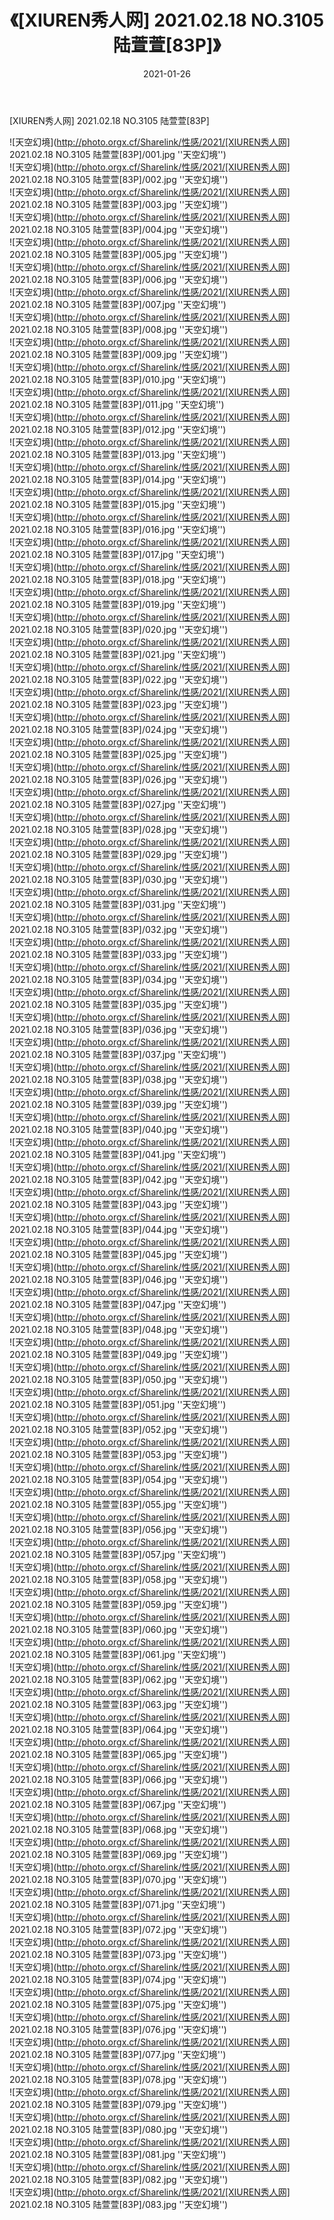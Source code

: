 ﻿---
layout: post
title:  《[XIUREN秀人网] 2021.02.18 NO.3105 陆萱萱[83P]》
date:   2021-01-26
img: http://photo.orgx.cf/Sharelink/性感/2021/[XIUREN秀人网] 2021.02.18 NO.3105 陆萱萱[83P]/000.jpg
categories: [美女, 性感, 泳衣]
---

[XIUREN秀人网] 2021.02.18 NO.3105 陆萱萱[83P]



![天空幻境](http://photo.orgx.cf/Sharelink/性感/2021/[XIUREN秀人网] 2021.02.18 NO.3105 陆萱萱[83P]/001.jpg ''天空幻境'') <br>
![天空幻境](http://photo.orgx.cf/Sharelink/性感/2021/[XIUREN秀人网] 2021.02.18 NO.3105 陆萱萱[83P]/002.jpg ''天空幻境'') <br>
![天空幻境](http://photo.orgx.cf/Sharelink/性感/2021/[XIUREN秀人网] 2021.02.18 NO.3105 陆萱萱[83P]/003.jpg ''天空幻境'') <br>
![天空幻境](http://photo.orgx.cf/Sharelink/性感/2021/[XIUREN秀人网] 2021.02.18 NO.3105 陆萱萱[83P]/004.jpg ''天空幻境'') <br>
![天空幻境](http://photo.orgx.cf/Sharelink/性感/2021/[XIUREN秀人网] 2021.02.18 NO.3105 陆萱萱[83P]/005.jpg ''天空幻境'') <br>
![天空幻境](http://photo.orgx.cf/Sharelink/性感/2021/[XIUREN秀人网] 2021.02.18 NO.3105 陆萱萱[83P]/006.jpg ''天空幻境'') <br>
![天空幻境](http://photo.orgx.cf/Sharelink/性感/2021/[XIUREN秀人网] 2021.02.18 NO.3105 陆萱萱[83P]/007.jpg ''天空幻境'') <br>
![天空幻境](http://photo.orgx.cf/Sharelink/性感/2021/[XIUREN秀人网] 2021.02.18 NO.3105 陆萱萱[83P]/008.jpg ''天空幻境'') <br>
![天空幻境](http://photo.orgx.cf/Sharelink/性感/2021/[XIUREN秀人网] 2021.02.18 NO.3105 陆萱萱[83P]/009.jpg ''天空幻境'') <br>
![天空幻境](http://photo.orgx.cf/Sharelink/性感/2021/[XIUREN秀人网] 2021.02.18 NO.3105 陆萱萱[83P]/010.jpg ''天空幻境'') <br>
![天空幻境](http://photo.orgx.cf/Sharelink/性感/2021/[XIUREN秀人网] 2021.02.18 NO.3105 陆萱萱[83P]/011.jpg ''天空幻境'') <br>
![天空幻境](http://photo.orgx.cf/Sharelink/性感/2021/[XIUREN秀人网] 2021.02.18 NO.3105 陆萱萱[83P]/012.jpg ''天空幻境'') <br>
![天空幻境](http://photo.orgx.cf/Sharelink/性感/2021/[XIUREN秀人网] 2021.02.18 NO.3105 陆萱萱[83P]/013.jpg ''天空幻境'') <br>
![天空幻境](http://photo.orgx.cf/Sharelink/性感/2021/[XIUREN秀人网] 2021.02.18 NO.3105 陆萱萱[83P]/014.jpg ''天空幻境'') <br>
![天空幻境](http://photo.orgx.cf/Sharelink/性感/2021/[XIUREN秀人网] 2021.02.18 NO.3105 陆萱萱[83P]/015.jpg ''天空幻境'') <br>
![天空幻境](http://photo.orgx.cf/Sharelink/性感/2021/[XIUREN秀人网] 2021.02.18 NO.3105 陆萱萱[83P]/016.jpg ''天空幻境'') <br>
![天空幻境](http://photo.orgx.cf/Sharelink/性感/2021/[XIUREN秀人网] 2021.02.18 NO.3105 陆萱萱[83P]/017.jpg ''天空幻境'') <br>
![天空幻境](http://photo.orgx.cf/Sharelink/性感/2021/[XIUREN秀人网] 2021.02.18 NO.3105 陆萱萱[83P]/018.jpg ''天空幻境'') <br>
![天空幻境](http://photo.orgx.cf/Sharelink/性感/2021/[XIUREN秀人网] 2021.02.18 NO.3105 陆萱萱[83P]/019.jpg ''天空幻境'') <br>
![天空幻境](http://photo.orgx.cf/Sharelink/性感/2021/[XIUREN秀人网] 2021.02.18 NO.3105 陆萱萱[83P]/020.jpg ''天空幻境'') <br>
![天空幻境](http://photo.orgx.cf/Sharelink/性感/2021/[XIUREN秀人网] 2021.02.18 NO.3105 陆萱萱[83P]/021.jpg ''天空幻境'') <br>
![天空幻境](http://photo.orgx.cf/Sharelink/性感/2021/[XIUREN秀人网] 2021.02.18 NO.3105 陆萱萱[83P]/022.jpg ''天空幻境'') <br>
![天空幻境](http://photo.orgx.cf/Sharelink/性感/2021/[XIUREN秀人网] 2021.02.18 NO.3105 陆萱萱[83P]/023.jpg ''天空幻境'') <br>
![天空幻境](http://photo.orgx.cf/Sharelink/性感/2021/[XIUREN秀人网] 2021.02.18 NO.3105 陆萱萱[83P]/024.jpg ''天空幻境'') <br>
![天空幻境](http://photo.orgx.cf/Sharelink/性感/2021/[XIUREN秀人网] 2021.02.18 NO.3105 陆萱萱[83P]/025.jpg ''天空幻境'') <br>
![天空幻境](http://photo.orgx.cf/Sharelink/性感/2021/[XIUREN秀人网] 2021.02.18 NO.3105 陆萱萱[83P]/026.jpg ''天空幻境'') <br>
![天空幻境](http://photo.orgx.cf/Sharelink/性感/2021/[XIUREN秀人网] 2021.02.18 NO.3105 陆萱萱[83P]/027.jpg ''天空幻境'') <br>
![天空幻境](http://photo.orgx.cf/Sharelink/性感/2021/[XIUREN秀人网] 2021.02.18 NO.3105 陆萱萱[83P]/028.jpg ''天空幻境'') <br>
![天空幻境](http://photo.orgx.cf/Sharelink/性感/2021/[XIUREN秀人网] 2021.02.18 NO.3105 陆萱萱[83P]/029.jpg ''天空幻境'') <br>
![天空幻境](http://photo.orgx.cf/Sharelink/性感/2021/[XIUREN秀人网] 2021.02.18 NO.3105 陆萱萱[83P]/030.jpg ''天空幻境'') <br>
![天空幻境](http://photo.orgx.cf/Sharelink/性感/2021/[XIUREN秀人网] 2021.02.18 NO.3105 陆萱萱[83P]/031.jpg ''天空幻境'') <br>
![天空幻境](http://photo.orgx.cf/Sharelink/性感/2021/[XIUREN秀人网] 2021.02.18 NO.3105 陆萱萱[83P]/032.jpg ''天空幻境'') <br>
![天空幻境](http://photo.orgx.cf/Sharelink/性感/2021/[XIUREN秀人网] 2021.02.18 NO.3105 陆萱萱[83P]/033.jpg ''天空幻境'') <br>
![天空幻境](http://photo.orgx.cf/Sharelink/性感/2021/[XIUREN秀人网] 2021.02.18 NO.3105 陆萱萱[83P]/034.jpg ''天空幻境'') <br>
![天空幻境](http://photo.orgx.cf/Sharelink/性感/2021/[XIUREN秀人网] 2021.02.18 NO.3105 陆萱萱[83P]/035.jpg ''天空幻境'') <br>
![天空幻境](http://photo.orgx.cf/Sharelink/性感/2021/[XIUREN秀人网] 2021.02.18 NO.3105 陆萱萱[83P]/036.jpg ''天空幻境'') <br>
![天空幻境](http://photo.orgx.cf/Sharelink/性感/2021/[XIUREN秀人网] 2021.02.18 NO.3105 陆萱萱[83P]/037.jpg ''天空幻境'') <br>
![天空幻境](http://photo.orgx.cf/Sharelink/性感/2021/[XIUREN秀人网] 2021.02.18 NO.3105 陆萱萱[83P]/038.jpg ''天空幻境'') <br>
![天空幻境](http://photo.orgx.cf/Sharelink/性感/2021/[XIUREN秀人网] 2021.02.18 NO.3105 陆萱萱[83P]/039.jpg ''天空幻境'') <br>
![天空幻境](http://photo.orgx.cf/Sharelink/性感/2021/[XIUREN秀人网] 2021.02.18 NO.3105 陆萱萱[83P]/040.jpg ''天空幻境'') <br>
![天空幻境](http://photo.orgx.cf/Sharelink/性感/2021/[XIUREN秀人网] 2021.02.18 NO.3105 陆萱萱[83P]/041.jpg ''天空幻境'') <br>
![天空幻境](http://photo.orgx.cf/Sharelink/性感/2021/[XIUREN秀人网] 2021.02.18 NO.3105 陆萱萱[83P]/042.jpg ''天空幻境'') <br>
![天空幻境](http://photo.orgx.cf/Sharelink/性感/2021/[XIUREN秀人网] 2021.02.18 NO.3105 陆萱萱[83P]/043.jpg ''天空幻境'') <br>
![天空幻境](http://photo.orgx.cf/Sharelink/性感/2021/[XIUREN秀人网] 2021.02.18 NO.3105 陆萱萱[83P]/044.jpg ''天空幻境'') <br>
![天空幻境](http://photo.orgx.cf/Sharelink/性感/2021/[XIUREN秀人网] 2021.02.18 NO.3105 陆萱萱[83P]/045.jpg ''天空幻境'') <br>
![天空幻境](http://photo.orgx.cf/Sharelink/性感/2021/[XIUREN秀人网] 2021.02.18 NO.3105 陆萱萱[83P]/046.jpg ''天空幻境'') <br>
![天空幻境](http://photo.orgx.cf/Sharelink/性感/2021/[XIUREN秀人网] 2021.02.18 NO.3105 陆萱萱[83P]/047.jpg ''天空幻境'') <br>
![天空幻境](http://photo.orgx.cf/Sharelink/性感/2021/[XIUREN秀人网] 2021.02.18 NO.3105 陆萱萱[83P]/048.jpg ''天空幻境'') <br>
![天空幻境](http://photo.orgx.cf/Sharelink/性感/2021/[XIUREN秀人网] 2021.02.18 NO.3105 陆萱萱[83P]/049.jpg ''天空幻境'') <br>
![天空幻境](http://photo.orgx.cf/Sharelink/性感/2021/[XIUREN秀人网] 2021.02.18 NO.3105 陆萱萱[83P]/050.jpg ''天空幻境'') <br>
![天空幻境](http://photo.orgx.cf/Sharelink/性感/2021/[XIUREN秀人网] 2021.02.18 NO.3105 陆萱萱[83P]/051.jpg ''天空幻境'') <br>
![天空幻境](http://photo.orgx.cf/Sharelink/性感/2021/[XIUREN秀人网] 2021.02.18 NO.3105 陆萱萱[83P]/052.jpg ''天空幻境'') <br>
![天空幻境](http://photo.orgx.cf/Sharelink/性感/2021/[XIUREN秀人网] 2021.02.18 NO.3105 陆萱萱[83P]/053.jpg ''天空幻境'') <br>
![天空幻境](http://photo.orgx.cf/Sharelink/性感/2021/[XIUREN秀人网] 2021.02.18 NO.3105 陆萱萱[83P]/054.jpg ''天空幻境'') <br>
![天空幻境](http://photo.orgx.cf/Sharelink/性感/2021/[XIUREN秀人网] 2021.02.18 NO.3105 陆萱萱[83P]/055.jpg ''天空幻境'') <br>
![天空幻境](http://photo.orgx.cf/Sharelink/性感/2021/[XIUREN秀人网] 2021.02.18 NO.3105 陆萱萱[83P]/056.jpg ''天空幻境'') <br>
![天空幻境](http://photo.orgx.cf/Sharelink/性感/2021/[XIUREN秀人网] 2021.02.18 NO.3105 陆萱萱[83P]/057.jpg ''天空幻境'') <br>
![天空幻境](http://photo.orgx.cf/Sharelink/性感/2021/[XIUREN秀人网] 2021.02.18 NO.3105 陆萱萱[83P]/058.jpg ''天空幻境'') <br>
![天空幻境](http://photo.orgx.cf/Sharelink/性感/2021/[XIUREN秀人网] 2021.02.18 NO.3105 陆萱萱[83P]/059.jpg ''天空幻境'') <br>
![天空幻境](http://photo.orgx.cf/Sharelink/性感/2021/[XIUREN秀人网] 2021.02.18 NO.3105 陆萱萱[83P]/060.jpg ''天空幻境'') <br>
![天空幻境](http://photo.orgx.cf/Sharelink/性感/2021/[XIUREN秀人网] 2021.02.18 NO.3105 陆萱萱[83P]/061.jpg ''天空幻境'') <br>
![天空幻境](http://photo.orgx.cf/Sharelink/性感/2021/[XIUREN秀人网] 2021.02.18 NO.3105 陆萱萱[83P]/062.jpg ''天空幻境'') <br>
![天空幻境](http://photo.orgx.cf/Sharelink/性感/2021/[XIUREN秀人网] 2021.02.18 NO.3105 陆萱萱[83P]/063.jpg ''天空幻境'') <br>
![天空幻境](http://photo.orgx.cf/Sharelink/性感/2021/[XIUREN秀人网] 2021.02.18 NO.3105 陆萱萱[83P]/064.jpg ''天空幻境'') <br>
![天空幻境](http://photo.orgx.cf/Sharelink/性感/2021/[XIUREN秀人网] 2021.02.18 NO.3105 陆萱萱[83P]/065.jpg ''天空幻境'') <br>
![天空幻境](http://photo.orgx.cf/Sharelink/性感/2021/[XIUREN秀人网] 2021.02.18 NO.3105 陆萱萱[83P]/066.jpg ''天空幻境'') <br>
![天空幻境](http://photo.orgx.cf/Sharelink/性感/2021/[XIUREN秀人网] 2021.02.18 NO.3105 陆萱萱[83P]/067.jpg ''天空幻境'') <br>
![天空幻境](http://photo.orgx.cf/Sharelink/性感/2021/[XIUREN秀人网] 2021.02.18 NO.3105 陆萱萱[83P]/068.jpg ''天空幻境'') <br>
![天空幻境](http://photo.orgx.cf/Sharelink/性感/2021/[XIUREN秀人网] 2021.02.18 NO.3105 陆萱萱[83P]/069.jpg ''天空幻境'') <br>
![天空幻境](http://photo.orgx.cf/Sharelink/性感/2021/[XIUREN秀人网] 2021.02.18 NO.3105 陆萱萱[83P]/070.jpg ''天空幻境'') <br>
![天空幻境](http://photo.orgx.cf/Sharelink/性感/2021/[XIUREN秀人网] 2021.02.18 NO.3105 陆萱萱[83P]/071.jpg ''天空幻境'') <br>
![天空幻境](http://photo.orgx.cf/Sharelink/性感/2021/[XIUREN秀人网] 2021.02.18 NO.3105 陆萱萱[83P]/072.jpg ''天空幻境'') <br>
![天空幻境](http://photo.orgx.cf/Sharelink/性感/2021/[XIUREN秀人网] 2021.02.18 NO.3105 陆萱萱[83P]/073.jpg ''天空幻境'') <br>
![天空幻境](http://photo.orgx.cf/Sharelink/性感/2021/[XIUREN秀人网] 2021.02.18 NO.3105 陆萱萱[83P]/074.jpg ''天空幻境'') <br>
![天空幻境](http://photo.orgx.cf/Sharelink/性感/2021/[XIUREN秀人网] 2021.02.18 NO.3105 陆萱萱[83P]/075.jpg ''天空幻境'') <br>
![天空幻境](http://photo.orgx.cf/Sharelink/性感/2021/[XIUREN秀人网] 2021.02.18 NO.3105 陆萱萱[83P]/076.jpg ''天空幻境'') <br>
![天空幻境](http://photo.orgx.cf/Sharelink/性感/2021/[XIUREN秀人网] 2021.02.18 NO.3105 陆萱萱[83P]/077.jpg ''天空幻境'') <br>
![天空幻境](http://photo.orgx.cf/Sharelink/性感/2021/[XIUREN秀人网] 2021.02.18 NO.3105 陆萱萱[83P]/078.jpg ''天空幻境'') <br>
![天空幻境](http://photo.orgx.cf/Sharelink/性感/2021/[XIUREN秀人网] 2021.02.18 NO.3105 陆萱萱[83P]/079.jpg ''天空幻境'') <br>
![天空幻境](http://photo.orgx.cf/Sharelink/性感/2021/[XIUREN秀人网] 2021.02.18 NO.3105 陆萱萱[83P]/080.jpg ''天空幻境'') <br>
![天空幻境](http://photo.orgx.cf/Sharelink/性感/2021/[XIUREN秀人网] 2021.02.18 NO.3105 陆萱萱[83P]/081.jpg ''天空幻境'') <br>
![天空幻境](http://photo.orgx.cf/Sharelink/性感/2021/[XIUREN秀人网] 2021.02.18 NO.3105 陆萱萱[83P]/082.jpg ''天空幻境'') <br>
![天空幻境](http://photo.orgx.cf/Sharelink/性感/2021/[XIUREN秀人网] 2021.02.18 NO.3105 陆萱萱[83P]/083.jpg ''天空幻境'') <br>